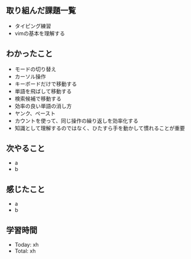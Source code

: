 ## 取り組んだ課題一覧
- タイピング練習
- vimの基本を理解する
## わかったこと
- モードの切り替え
- カーソル操作
- キーボードだけで移動する
- 単語を飛ばして移動する
- 検索候補で移動する
- 効率の良い単語の消し方
- ヤンク、ペースト
- カウントを使って、同じ操作の繰り返しを効率化する
- 知識として理解するのではなく、ひたすら手を動かして慣れることが重要
## 次やること
- a
- b
## 感じたこと
- a
- b
## 学習時間
- Today: xh
- Total: xh
